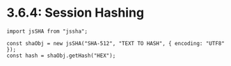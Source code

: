 # 3.6.4: Session Hashing

```text
import jsSHA from "jssha";

const shaObj = new jsSHA("SHA-512", "TEXT TO HASH", { encoding: "UTF8" });
const hash = shaObj.getHash("HEX");
```

